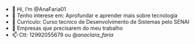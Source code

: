 - 👋 Hi, I’m @AnaFaria01
- 👀 Tenho interese em: Aprofundar e aprender mais sobre tecnologia 
- 🌱 Curriculo: Curso tecnico de Desenvolvimento de Sistemas pelo SENAI
- 💞️ Empresas que precisarem do meu trabalho
- 📫 Ctt: 12992055679 ou @_anaclara_faria_

<!---
AnaFaria01/AnaFaria01 is a ✨ special ✨ repository because its `README.md` (this file) appears on your GitHub profile.
You can click the Preview link to take a look at your changes.
--->
